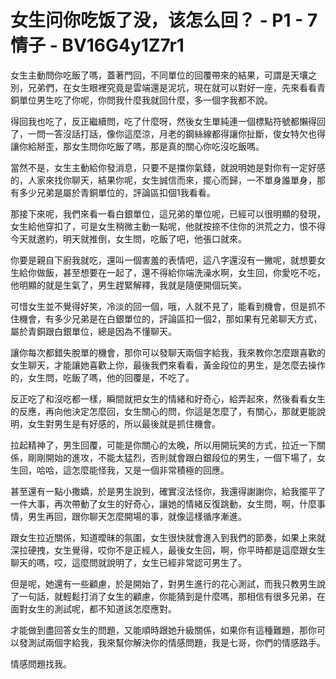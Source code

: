 # 女生问你吃饭了没，该怎么回？ - P1 - 7情子 - BV16G4y1Z7r1

女生主動問你吃飯了嗎，蓋著門回，不同單位的回覆帶來的結果，可謂是天壤之別，兄弟們，在女生眼裡究竟是雲端還是泥坑，現在就可以對好一座，先來看看青銅單位男生吃了你呢，你問我什麼我就回什麼，多一個字我都不說。

得回我也吃了，反正繼續問，吃了什麼呀，然後女生單純連一個標點符號都懶得回了，一問一答沒話打話，像你這麼涼，月老的鋼絲線都得讓你扯斷，俊女特欠也得讓你給掰歪，那女生問你吃飯了嗎，那是真的關心你吃沒吃飯嗎。

當然不是，女生主動給你發消息，只要不是擋你氣錢，就說明她是對你有一定好感的，人家來找你聊天，結果你呢，女生誠信而來，擺心而歸，一不單身誰單身，那有多少兄弟是屬於青銅單位的，評論區扣個1我看看。

那接下來呢，我們來看一看白銀單位，這兄弟的單位呢，已經可以很明顯的發現，女生給他穿扣了，可是女生稍微主動一點呢，他就按捺不住你的洪荒之力，恨不得今天就邀約，明天就推倒，女生問，吃飯了吧，他張口就來。

你要是親自下廚我就吃，還叫一個害羞的表情吧，這八字還沒有一撇呢，就想要女生給你做飯，甚至想要在一起了，還不得給你端洗澡水啊，女生回，你愛吃不吃，他明顯的就是生氣了，男生趕緊解釋，我就是隨便開個玩笑。

可惜女生並不覺得好笑，冷淡的回一個，哦，人就不見了，能看到機會，但是抓不住機會，有多少兄弟是在白銀單位的，評論區扣一個2，那如果有兄弟聊天方式，屬於青銅跟白銀單位，總是因為不懂聊天。

讓你每次都錯失脫單的機會，那你可以發聊天兩個字給我，我來教你怎麼跟喜歡的女生聊天，才能讓她喜歡上你，最後我們來看看，黃金段位的男生，是怎麼去操作的，女生問，吃飯了嗎，他的回覆是，不吃了。

反正吃了和沒吃都一樣，瞬間就把女生的情緒和好奇心，給弄起來，然後看看女生的反應，再向他決定怎麼回，女生關心的問，你這是怎麼了，有關心，那就更能說明，女生對男生是有好感的，所以最後就是抓住機會。

拉起精神了，男生回覆，可能是你關心的太晚，所以用開玩笑的方式，拉近一下關係，剛剛開始的進攻，不能太猛烈，否則就會跟白銀段位的男生，一個下場了，女生回，哈哈，這怎麼能怪我，又是一個非常積極的回應。

甚至還有一點小撒嬌，於是男生說到，確實沒法怪你，我還得謝謝你，給我擺平了一件大事，再次帶動了女生的好奇心，讓她的情緒反復跳動，女生問，啊，什麼事情，男生再回，跟你聊天怎麼開場的事，就像這樣循序漸進。

跟女生拉近關係，知道曖昧的氛圍，女生很快就會進入到我們的節奏，如果上來就深拉硬拽，女生覺得，哎你不是正經人，最後女生回，啊，你平時都是這麼跟女生聊天的嗎，哎，這麼問就說明了，女生已經非常認可男生了。

但是呢，她還有一些顧慮，於是開始了，對男生進行的花心測試，而我只教男生說了一句話，就輕鬆打消了女生的顧慮，你能猜到是什麼嗎，那相信有很多兄弟，在面對女生的測試呢，都不知道該怎麼應對。

才能做到盡回答女生的問題，又能順時跟她升級關係，如果你有這種難題，那你可以發測試兩個字給我，我來幫你解決你的情感問題，我是七哥，你們的情感路手。

情感問題找我。